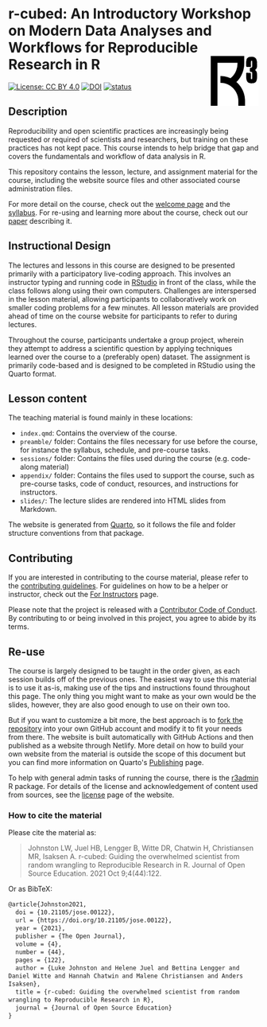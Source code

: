 # r-cubed: An Introductory Workshop on Modern Data Analyses and Workflows for Reproducible Research in R <img src="images/apple-touch-icon.png" align="right" height="100/"/>

[![License: CC BY
4.0](https://img.shields.io/badge/License-CC%20BY%204.0-lightgrey.svg)](https://creativecommons.org/licenses/by/4.0/)
[![DOI](https://zenodo.org/badge/DOI/10.5281/zenodo.3921893.svg)](https://doi.org/10.5281/zenodo.3921893)
[![status](https://jose.theoj.org/papers/21c31bd9b6cd58e154de3f7b44d527b2/status.svg)](https://jose.theoj.org/papers/21c31bd9b6cd58e154de3f7b44d527b2)

## Description

Reproducibility and open scientific practices are increasingly being
requested or required of scientists and researchers, but training on
these practices has not kept pace. This course intends to help bridge
that gap and covers the fundamentals and workflow of data analysis in R.

This repository contains the lesson, lecture, and assignment material
for the course, including the website source files and other associated
course administration files.

For more detail on the course, check out the [welcome
page](https://r-cubed-intro.rostools.org/) and the
[syllabus](https://r-cubed-intro.rostools.org/preamble/syllabus.html).
For re-using and learning more about the course, check out our
[paper](paper.md) describing it.

## Instructional Design

The lectures and lessons in this course are designed to be presented
primarily with a participatory live-coding approach. This involves an
instructor typing and running code in
[RStudio](https://posit.co/products/open-source/rstudio/) in front of
the class, while the class follows along using their own computers.
Challenges are interspersed in the lesson material, allowing
participants to collaboratively work on smaller coding problems for a
few minutes. All lesson materials are provided ahead of time on the
course website for participants to refer to during lectures.

Throughout the course, participants undertake a group project, wherein
they attempt to address a scientific question by applying techniques
learned over the course to a (preferably open) dataset. The assignment
is primarily code-based and is designed to be completed in RStudio using
the Quarto format.

## Lesson content

The teaching material is found mainly in these locations:

-   `index.qmd`: Contains the overview of the course.
-   `preamble/` folder: Contains the files necessary for use before the
    course, for instance the syllabus, schedule, and pre-course tasks.
-   `sessions/` folder: Contains the files used during the course (e.g.
    code-along material)
-   `appendix/` folder: Contains the files used to support the course,
    such as pre-course tasks, code of conduct, resources, and
    instructions for instructors.
-   `slides/`: The lecture slides are rendered into HTML slides from
    Markdown.

The website is generated from [Quarto](https://quarto.org/), so it
follows the file and folder structure conventions from that package.

## Contributing

If you are interested in contributing to the course material, please
refer to the [contributing guidelines](CONTRIBUTING.md). For guidelines
on how to be a helper or instructor, check out the [For
Instructors](https://r-cubed-intro.rostools.org/for-instructors.html)
page.

Please note that the project is released with a [Contributor Code of
Conduct](CODE_OF_CONDUCT.md). By contributing to or being involved in
this project, you agree to abide by its terms.

## Re-use

The course is largely designed to be taught in the order given, as each
session builds off of the previous ones. The easiest way to use this
material is to use it as-is, making use of the tips and instructions
found throughout this page. The only thing you might want to make as
your own would be the slides, however, they are also good enough to use
on their own too.

But if you want to customize a bit more, the best approach is to [fork
the repository](https://github.com/rostools/r-cubed-intro/fork/) into
your own GitHub account and modify it to fit your needs from there. The
website is built automatically with GitHub Actions and then published as
a website through Netlify. More detail on how to build your own website
from the material is outside the scope of this document but you can find
more information on Quarto's
[Publishing](https://quarto.org/docs/publishing/) page.

To help with general admin tasks of running the course, there is the
[r3admin](https://github.com/rostools/r3admin) R package. For details of
the license and acknowledgement of content used from sources, see the
[license](https://r-cubed-intro.rostools.org/license.html) page of the
website.

### How to cite the material

Please cite the material as:

> Johnston LW, Juel HB, Lengger B, Witte DR, Chatwin H, Christiansen MR,
> Isaksen A. r-cubed: Guiding the overwhelmed scientist from random
> wrangling to Reproducible Research in R. Journal of Open Source
> Education. 2021 Oct 9;4(44):122.

Or as BibTeX:

```         
@article{Johnston2021,
  doi = {10.21105/jose.00122},
  url = {https://doi.org/10.21105/jose.00122},
  year = {2021},
  publisher = {The Open Journal},
  volume = {4},
  number = {44},
  pages = {122},
  author = {Luke Johnston and Helene Juel and Bettina Lengger and Daniel Witte and Hannah Chatwin and Malene Christiansen and Anders Isaksen},
  title = {r-cubed: Guiding the overwhelmed scientist from random wrangling to Reproducible Research in R},
  journal = {Journal of Open Source Education}
}
```
